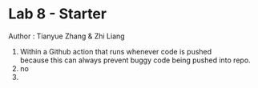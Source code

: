 # Lab 8 - Starter
Author : Tianyue Zhang & Zhi Liang  
1) Within a Github action that runs whenever code is pushed  
   because this can always prevent buggy code being pushed into repo.  
2) no 
3) 

